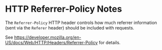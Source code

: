 # HTTP Referrer-Policy Notes

The `Referrer-Policy` HTTP header controls how much referrer information (sent via the `Referer` header) should be included with requests.

See https://developer.mozilla.org/en-US/docs/Web/HTTP/Headers/Referrer-Policy for details.
